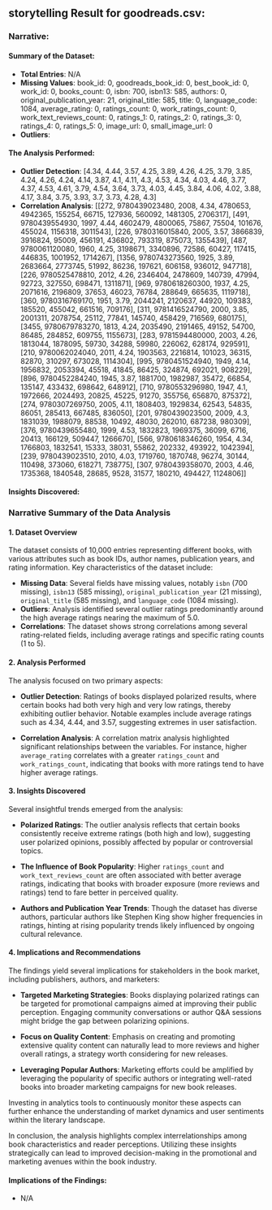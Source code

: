 ## storytelling Result for goodreads.csv:

### Narrative:

#### Summary of the Dataset:
- **Total Entries**: N/A
- **Missing Values**: book_id: 0, goodreads_book_id: 0, best_book_id: 0, work_id: 0, books_count: 0, isbn: 700, isbn13: 585, authors: 0, original_publication_year: 21, original_title: 585, title: 0, language_code: 1084, average_rating: 0, ratings_count: 0, work_ratings_count: 0, work_text_reviews_count: 0, ratings_1: 0, ratings_2: 0, ratings_3: 0, ratings_4: 0, ratings_5: 0, image_url: 0, small_image_url: 0
- **Outliers**: 

#### The Analysis Performed:
- **Outlier Detection**: [4.34, 4.44, 3.57, 4.25, 3.89, 4.26, 4.25, 3.79, 3.85, 4.24, 4.26, 4.24, 4.14, 3.87, 4.1, 4.11, 4.3, 4.53, 4.34, 4.03, 4.46, 3.77, 4.37, 4.53, 4.61, 3.79, 4.54, 3.64, 3.73, 4.03, 4.45, 3.84, 4.06, 4.02, 3.88, 4.17, 3.84, 3.75, 3.93, 3.7, 3.73, 4.28, 4.3]
- **Correlation Analysis**: [[272, 9780439023480, 2008, 4.34, 4780653, 4942365, 155254, 66715, 127936, 560092, 1481305, 2706317], [491, 9780439554930, 1997, 4.44, 4602479, 4800065, 75867, 75504, 101676, 455024, 1156318, 3011543], [226, 9780316015840, 2005, 3.57, 3866839, 3916824, 95009, 456191, 436802, 793319, 875073, 1355439], [487, 9780061120080, 1960, 4.25, 3198671, 3340896, 72586, 60427, 117415, 446835, 1001952, 1714267], [1356, 9780743273560, 1925, 3.89, 2683664, 2773745, 51992, 86236, 197621, 606158, 936012, 947718], [226, 9780525478810, 2012, 4.26, 2346404, 2478609, 140739, 47994, 92723, 327550, 698471, 1311871], [969, 9780618260300, 1937, 4.25, 2071616, 2196809, 37653, 46023, 76784, 288649, 665635, 1119718], [360, 9780316769170, 1951, 3.79, 2044241, 2120637, 44920, 109383, 185520, 455042, 661516, 709176], [311, 9781416524790, 2000, 3.85, 2001311, 2078754, 25112, 77841, 145740, 458429, 716569, 680175], [3455, 9780679783270, 1813, 4.24, 2035490, 2191465, 49152, 54700, 86485, 284852, 609755, 1155673], [283, 9781594480000, 2003, 4.26, 1813044, 1878095, 59730, 34288, 59980, 226062, 628174, 929591], [210, 9780062024040, 2011, 4.24, 1903563, 2216814, 101023, 36315, 82870, 310297, 673028, 1114304], [995, 9780451524940, 1949, 4.14, 1956832, 2053394, 45518, 41845, 86425, 324874, 692021, 908229], [896, 9780452284240, 1945, 3.87, 1881700, 1982987, 35472, 66854, 135147, 433432, 698642, 648912], [710, 9780553296980, 1947, 4.1, 1972666, 2024493, 20825, 45225, 91270, 355756, 656870, 875372], [274, 9780307269750, 2005, 4.11, 1808403, 1929834, 62543, 54835, 86051, 285413, 667485, 836050], [201, 9780439023500, 2009, 4.3, 1831039, 1988079, 88538, 10492, 48030, 262010, 687238, 980309], [376, 9780439655480, 1999, 4.53, 1832823, 1969375, 36099, 6716, 20413, 166129, 509447, 1266670], [566, 9780618346260, 1954, 4.34, 1766803, 1832541, 15333, 38031, 55862, 202332, 493922, 1042394], [239, 9780439023510, 2010, 4.03, 1719760, 1870748, 96274, 30144, 110498, 373060, 618271, 738775], [307, 9780439358070, 2003, 4.46, 1735368, 1840548, 28685, 9528, 31577, 180210, 494427, 1124806]]

#### Insights Discovered:
### Narrative Summary of the Data Analysis

#### 1. Dataset Overview
The dataset consists of 10,000 entries representing different books, with various attributes such as book IDs, author names, publication years, and rating information. Key characteristics of the dataset include:

- **Missing Data**: Several fields have missing values, notably `isbn` (700 missing), `isbn13` (585 missing), `original_publication_year` (21 missing), `original_title` (585 missing), and `language_code` (1084 missing). 
- **Outliers**: Analysis identified several outlier ratings predominantly around the high average ratings nearing the maximum of 5.0.
- **Correlations**: The dataset shows strong correlations among several rating-related fields, including average ratings and specific rating counts (1 to 5).

#### 2. Analysis Performed
The analysis focused on two primary aspects:

- **Outlier Detection**: Ratings of books displayed polarized results, where certain books had both very high and very low ratings, thereby exhibiting outlier behavior. Notable examples include average ratings such as 4.34, 4.44, and 3.57, suggesting extremes in user satisfaction.
  
- **Correlation Analysis**: A correlation matrix analysis highlighted significant relationships between the variables. For instance, higher `average_rating` correlates with a greater `ratings_count` and `work_ratings_count`, indicating that books with more ratings tend to have higher average ratings.

#### 3. Insights Discovered
Several insightful trends emerged from the analysis:

- **Polarized Ratings**: The outlier analysis reflects that certain books consistently receive extreme ratings (both high and low), suggesting user polarized opinions, possibly affected by popular or controversial topics.
  
- **The Influence of Book Popularity**: Higher `ratings_count` and `work_text_reviews_count` are often associated with better average ratings, indicating that books with broader exposure (more reviews and ratings) tend to fare better in perceived quality.

- **Authors and Publication Year Trends**: Though the dataset has diverse authors, particular authors like Stephen King show higher frequencies in ratings, hinting at rising popularity trends likely influenced by ongoing cultural relevance.

#### 4. Implications and Recommendations
The findings yield several implications for stakeholders in the book market, including publishers, authors, and marketers:

- **Targeted Marketing Strategies**: Books displaying polarized ratings can be targeted for promotional campaigns aimed at improving their public perception. Engaging community conversations or author Q&A sessions might bridge the gap between polarizing opinions.
  
- **Focus on Quality Content**: Emphasis on creating and promoting extensive quality content can naturally lead to more reviews and higher overall ratings, a strategy worth considering for new releases.

- **Leveraging Popular Authors**: Marketing efforts could be amplified by leveraging the popularity of specific authors or integrating well-rated books into broader marketing campaigns for new book releases.

Investing in analytics tools to continuously monitor these aspects can further enhance the understanding of market dynamics and user sentiments within the literary landscape.

In conclusion, the analysis highlights complex interrelationships among book characteristics and reader perceptions. Utilizing these insights strategically can lead to improved decision-making in the promotional and marketing avenues within the book industry.

#### Implications of the Findings:
- N/A



